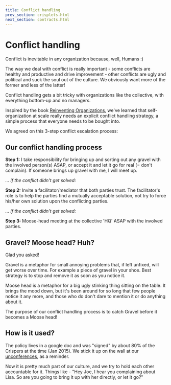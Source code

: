 ```yaml
---
title: Conflict handling
prev_section: crisplets.html
next_section: contracts.html
---
```


Conflict handling
=================

Conflict is inevitable in any organization because, well, Humans :)

The way we deal with conflict is really important - some conflicts are healthy and productive and drive improvement - other conflicts are ugly and political and suck the soul out of the culture. We obviously want more of the former and less of the latter!

Conflict handling gets a bit tricky with organizations like the collective, with everything bottom-up and no managers. 

Inspired by the book [Reinventing Organizations](http://www.reinventingorganizations.com), we've learned that self-organization at scale really needs an explicit conflict handling strategy, a simple process that everyone needs to be bought into.

We agreed on this 3-step conflict escalation process:

Our conflict handling process
---------------------------------------------------

**Step 1:** I take responsibility for bringing up and sorting out any gravel with the involved person(s) ASAP, or accept it and let it go for real (= don't complain). If someone brings up gravel with me, I will meet up.

*... if the conflict didn't get solved:*

**Step 2:** Invite a facilitator/mediator that both parties trust. The facilitator's role is to help the parties find a mutually acceptable solution, not try to force his/her own solution upon the conflicting parties.

*... if the conflict didn't get solved:*

**Step 3:** Moose-head meeting at the collective 'HQ' ASAP with the involved parties.

Gravel? Moose head? Huh?
------------------------

Glad you asked!

Gravel is a metaphor for small annoying problems that, if left unfixed, will get worse over time. For example a piece of gravel in your shoe. Best strategy is to stop and remove it as soon as you notice it.

Moose head is a metaphor for a big ugly stinking thing sitting on the table. It brings the mood down, but it's been around for so long that few people notice it any more, and those who do don't dare to mention it or do anything about it.

The purpose of our conflict handling process is to catch Gravel before it becomes a Moose head!

How is it used?
--------------------------------

The policy lives in a google doc and was "signed" by about 80% of the Crispers at the time (Jan 2015). We stick it up on the wall at our [unconferences](unconference.html), as a reminder.

Now it is pretty much part of our culture, and we try to hold each other accountable for it. Things like - "Hey Joe, I hear you complaining about Lisa. So are you going to bring it up with her directly, or let it go?"



